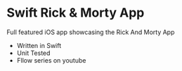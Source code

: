 # Swift Rick & Morty App

Full featured iOS app showcasing the Rick And Morty App

- Written in Swift
- Unit Tested
- Fllow series on youtube 

